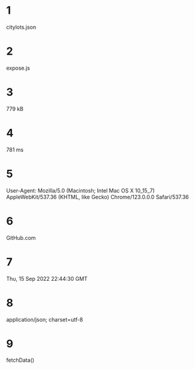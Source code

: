 # 1
citylots.json

# 2
expose.js

# 3
779 kB

# 4
781 ms 

# 5
User-Agent:
Mozilla/5.0 (Macintosh; Intel Mac OS X 10_15_7) AppleWebKit/537.36 (KHTML, like Gecko) Chrome/123.0.0.0 Safari/537.36

# 6
GitHub.com

# 7
Thu, 15 Sep 2022 22:44:30 GMT
# 8
application/json; charset=utf-8


# 9
fetchData()

